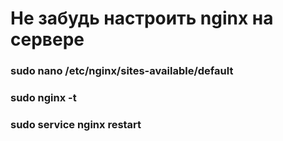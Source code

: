 # Не забудь настроить nginx на сервере
### sudo nano /etc/nginx/sites-available/default
### sudo nginx -t
### sudo service nginx restart